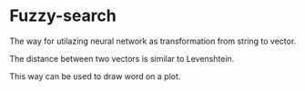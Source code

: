 # Fuzzy-search

The way for utilazing neural network as transformation from string to vector. 

The distance between two vectors is similar to Levenshtein.

This way can be used to draw word on a plot.
